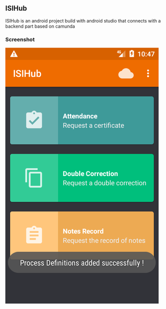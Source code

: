 ## ISIHub
ISIHub is an android project build with android studio that connects with a backend part based on camunda
### Screenshot
![Screenshot1](https://raw.githubusercontent.com/sayfessyd/isihub/master/screenshots/Screenshot_1525297645.png)
